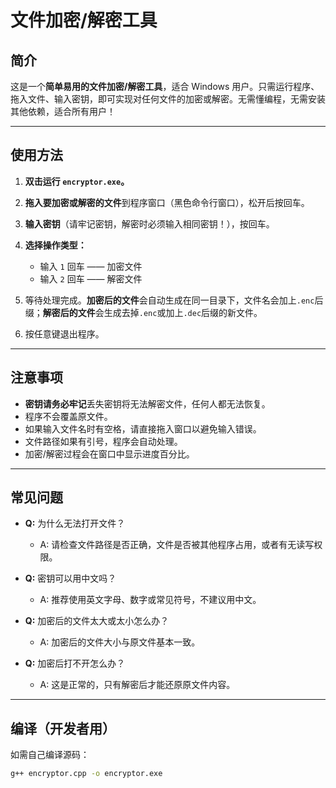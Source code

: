 # 文件加密/解密工具

## 简介

这是一个**简单易用的文件加密/解密工具**，适合 Windows 用户。只需运行程序、拖入文件、输入密钥，即可实现对任何文件的加密或解密。无需懂编程，无需安装其他依赖，适合所有用户！

---

## 使用方法

1. **双击运行 `encryptor.exe`。**

2. **拖入要加密或解密的文件**到程序窗口（黑色命令行窗口），松开后按回车。

3. **输入密钥**（请牢记密钥，解密时必须输入相同密钥！），按回车。

4. **选择操作类型：**
    - 输入 `1` 回车 —— 加密文件
    - 输入 `2` 回车 —— 解密文件

5. 等待处理完成。**加密后的文件**会自动生成在同一目录下，文件名会加上`.enc`后缀；**解密后的文件**会生成去掉`.enc`或加上`.dec`后缀的新文件。

6. 按任意键退出程序。

---

## 注意事项

- **密钥请务必牢记**丢失密钥将无法解密文件，任何人都无法恢复。
- 程序不会覆盖原文件。
- 如果输入文件名时有空格，请直接拖入窗口以避免输入错误。
- 文件路径如果有引号，程序会自动处理。
- 加密/解密过程会在窗口中显示进度百分比。

---

## 常见问题

- **Q:** 为什么无法打开文件？
  - A: 请检查文件路径是否正确，文件是否被其他程序占用，或者有无读写权限。

- **Q:** 密钥可以用中文吗？
  - A: 推荐使用英文字母、数字或常见符号，不建议用中文。

- **Q:** 加密后的文件太大或太小怎么办？
  - A: 加密后的文件大小与原文件基本一致。

- **Q:** 加密后打不开怎么办？
  - A: 这是正常的，只有解密后才能还原原文件内容。

---

## 编译（开发者用）

如需自己编译源码：

```sh
g++ encryptor.cpp -o encryptor.exe
